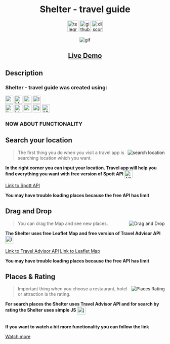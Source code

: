 <div align='center'>
<h1>Shelter - travel guide</h1>


<a href='https://t.me/alexforw/'><img src='https://encrypted-tbn1.gstatic.com/images?q=tbn:ANd9GcTmGOcrXVOe0QBJeV4FtL96ry9013sIeI4vQm3Nsuy7wJHOF567' alt='telegram' height='35'/></a>
<a href='https://github.com/AlexForw'><img src='https://encrypted-tbn0.gstatic.com/images?q=tbn:ANd9GcTuCwiWVSs6CacvZrybPFxRJtpw5uXvrmXWmh98vTtDhI8XZXRW' alt='github' height='35'/></a>
<a href='https://discordapp.com/users/695551759766126602/'><img src='https://www.goha.ru/s/f/NV/7l/zAXAZEPpvt.jpg' alt='discord' height='35'/></a>

  
  
<div><img src="https://media.giphy.com/media/0XMlLUGtDcV1oi6RJX/giphy.gif" alt='gif'/></div>
<h2><a href='https://alexforw.github.io/react-travel-guide/'>Live Demo</a></h2>
</div>

## Description

### Shelter - travel guide was created using:
<div><span><img src='https://img.shields.io/badge/-React-05122A?style=flat&logo=react' alt='react' height='25'/></span>
<span><img src='https://img.shields.io/badge/-Material UI-05122A?style=flat&logo=MUI' alt='MUI' height='25'/></span>
<span><img src='https://img.shields.io/badge/-Redux Toolkit-05122A?style=flat&logo=redux&logoColor=darkviolet' alt='redux toolkit' height='25'/></span>
<span><img src='https://img.shields.io/badge/-Leaflet-05122A?style=flat&logo=leaflet&logoColor=green' alt='leaflet' height='25'/></span></div>
<div><span><img src='https://img.shields.io/badge/-Firebase-05122A?style=flat&logo=firebase' alt='firebase' height='25'/></span>
<span><img src='https://img.shields.io/badge/-HTML-05122A?style=flat&logo=HTML5' alt='html' height='25'/></span>
<span><img src='https://img.shields.io/badge/-CSS-05122A?style=flat&logo=CSS3&logoColor=1572B6' alt='css' height='25'/></span>
<span><img src='https://img.shields.io/badge/-JavaScript-05122A?style=flat&logo=javascript' alt='js' height='25'/></span>
<span><img src='https://img.shields.io/badge/-API-05122A?style=flat&logo=eclipse' alt='API' height='25'/></span></div>


### NOW ABOUT FUNCTIONALITY


## Search your location
<img alt="search location" src="https://media.giphy.com/media/zUkYnxDkldRL5aQXqF/giphy.gif" align="right"/>

>The first thing you do when you visit a travel app is searching location which you want.

**In the right corner you can input your location. Travel app will help you find everything you want with free version of Spott API**
<img align='center' src='https://img.shields.io/badge/-API-05122A?style=flat&logo=eclipse' alt='API' height='25'/>

<a href='https://rapidapi.com/Spott/api/spott/pricing'>Link to Spott API</a>
  
**You may have trouble loading places because the free API has limit**

## Drag and Drop
<img alt="Drag and Drop" src="https://media.giphy.com/media/ZqWNNyLYakzcVuwGjF/giphy.gif" align="right"/>
  
>You can drag the Map and see new places.
  
**The Shelter uses free Leaflet Map and free version of Travel Advisor API**
<img align='center' src='https://img.shields.io/badge/-Leaflet-05122A?style=flat&logo=leaflet&logoColor=green' alt='leaflet' height='25'/>
  
<a href='https://rapidapi.com/apidojo/api/travel-advisor/pricing'>Link to Travel Advisor API</a>
<a href='https://leafletjs.com/'>Link to Leaflet Map</a>

**You may have trouble loading places because the free API has limit**


## Places & Rating
<img alt="Places Rating" src="https://media.giphy.com/media/bn0xocMUUaC97XJmwq/giphy.gif" align="right"/>
  
> Important thing when you choose a restaurant, hotel or attraction is the rating.
  
**For search places the Shelter uses Travel Advisor API and for search by rating the Shelter uses simple JS**
<img align='center' src='https://img.shields.io/badge/-JavaScript-05122A?style=flat&logo=javascript' alt='js' height='25'/>

##

**If you want to watch a bit more functionality you can follow the link**

<a href='https://alexforw.github.io/react-travel-guide/'>Watch more</a>

